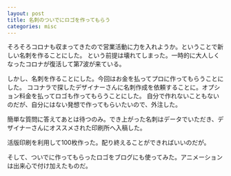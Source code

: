 ```yaml
---
layout: post
title: 名刺のついでにロゴを作ってもらう
categories: misc
---
```


そろそろコロナも収まってきたので営業活動に力を入れようか。ということで新しい名刺を作ることにした。
という前提は壊れてしまった。一時的に大人しくなったコロナが復活して第7波が来ている。

しかし、名刺を作ることにした。今回はお金を払ってプロに作ってもらうことにした。
ココナラで探したデザイナーさんに名刺作成を依頼することに。オプション料金を払ってロゴも作ってもらうことにした。
自分で作れないこともないのだが、自分にはない発想で作ってもらいたいので、外注した。

簡単な質問に答えてあとは待つのみ。でき上がった名刺はデータでいただき、デザイナーさんにオススメされた印刷所へ入稿した。

活版印刷を利用して100枚作った。配り終えることができればいいのだが。

そして、ついでに作ってもらったロゴをブログにも使ってみた。アニメーションは出来心で付け加えたものだ。
